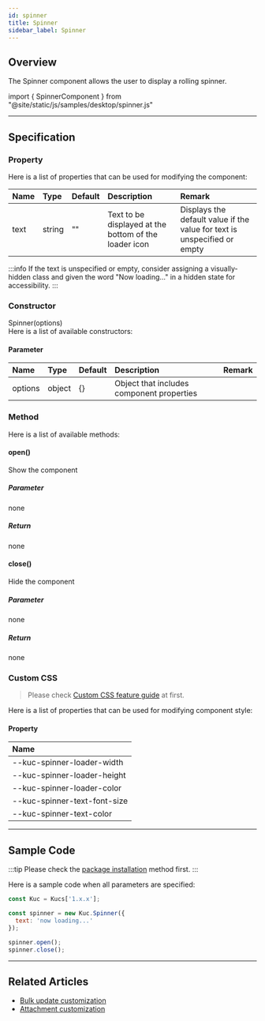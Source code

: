 ```yaml
---
id: spinner
title: Spinner
sidebar_label: Spinner
---
```


## Overview

The Spinner component allows the user to display a rolling spinner.

import { SpinnerComponent } from "@site/static/js/samples/desktop/spinner.js"

<SpinnerComponent />


---

## Specification

### Property

Here is a list of properties that can be used for modifying the component:

| Name | Type | Default | Description | Remark |
| :--- | :--- | :--- | :--- | :--- |
| text | string | ""  | Text to be displayed at the bottom of the loader icon | Displays the default value if the value for text is unspecified or empty |

:::info
If the text is unspecified or empty, consider assigning a visually-hidden class and given the word "Now loading..." in a hidden state for accessibility.
:::

### Constructor

Spinner(options)<br/>
Here is a list of available constructors:

#### Parameter
| Name | Type | Default | Description | Remark |
| :--- | :--- | :--- | :--- | :--- |
| options | object | {} | Object that includes component properties |  |

### Method
Here is a list of available methods:

#### open()
Show the component

##### Parameter
none

##### Return
none

#### close()
Hide the component

##### Parameter
none

##### Return
none

### Custom CSS
> Please check [Custom CSS feature guide](../../getting-started/custom-css.md) at first.

Here is a list of properties that can be used for modifying component style:
#### Property
| Name |
| :--- |
| --kuc-spinner-loader-width |
| --kuc-spinner-loader-height |
| --kuc-spinner-loader-color |
| --kuc-spinner-text-font-size |
| --kuc-spinner-text-color |

---
## Sample Code

:::tip
Please check the [package installation](../../getting-started/quick-start#installation) method first.
:::

Here is a sample code when all parameters are specified:

```javascript
const Kuc = Kucs['1.x.x'];

const spinner = new Kuc.Spinner({
  text: 'now loading...'
});

spinner.open();
spinner.close();
```

---

## Related Articles

- [Bulk update customization](../../guides/bulk-update-customization.md)
- [Attachment customization](../../guides/attachment-customization.md)
